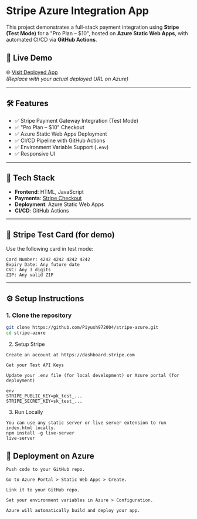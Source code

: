 # Stripe Azure Integration App

This project demonstrates a full-stack payment integration using **Stripe (Test Mode)** for a "Pro Plan – $10", hosted on **Azure Static Web Apps**, with automated CI/CD via **GitHub Actions**.

## 🚀 Live Demo

🌐 [Visit Deployed App](https://your-deployed-url.com)  
*(Replace with your actual deployed URL on Azure)*

---

## 🛠️ Features

- ✅ Stripe Payment Gateway Integration (Test Mode)
- ✅ "Pro Plan – $10" Checkout
- ✅ Azure Static Web Apps Deployment
- ✅ CI/CD Pipeline with GitHub Actions
- ✅ Environment Variable Support (`.env`)
- ✅ Responsive UI

---

## 📂 Tech Stack

- **Frontend**: HTML, JavaScript
- **Payments**: [Stripe Checkout](https://stripe.com/docs/checkout)
- **Deployment**: Azure Static Web Apps
- **CI/CD**: GitHub Actions

---

## 🧪 Stripe Test Card (for demo)

Use the following card in test mode:
```
Card Number: 4242 4242 4242 4242
Expiry Date: Any future date
CVC: Any 3 digits
ZIP: Any valid ZIP
```

---

## ⚙️ Setup Instructions

### 1. Clone the repository

```bash
git clone https://github.com/Piyush972004/stripe-azure.git
cd stripe-azure
```
2. Setup Stripe
```
Create an account at https://dashboard.stripe.com

Get your Test API Keys

Update your .env file (for local development) or Azure portal (for deployment)

env
STRIPE_PUBLIC_KEY=pk_test_...
STRIPE_SECRET_KEY=sk_test_...
```
3. Run Locally
```
You can use any static server or live server extension to run index.html locally.
npm install -g live-server
live-server
```


## 🚀 Deployment on Azure
```
Push code to your GitHub repo.

Go to Azure Portal > Static Web Apps > Create.

Link it to your GitHub repo.

Set your environment variables in Azure > Configuration.

Azure will automatically build and deploy your app.

```













